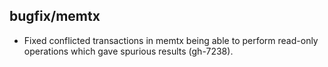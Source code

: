 ## bugfix/memtx

* Fixed conflicted transactions in memtx being able to perform read-only
  operations which gave spurious results (gh-7238).
